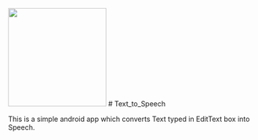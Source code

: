 <img src="![Screenshot_1621509724](https://user-images.githubusercontent.com/60540294/119021536-2d021200-b9bd-11eb-8eba-a55dbac604e7.png)" height="200">
# Text_to_Speech

This is a simple android app which converts Text typed in EditText box into Speech.
